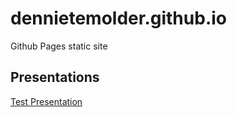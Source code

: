 # dennietemolder.github.io
Github Pages static site

## Presentations
[Test Presentation](https://dennietemolder.github.io/presentations/test/presentation.html)

